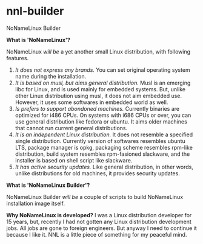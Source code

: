 nnl-builder
===========

NoNameLinux Builder

**What is 'NoNameLinux'?**

NoNameLinux *will be* a yet another small Linux distribution, with following features.

1. *It does not express any brands.* You can set original operating system name during the installation.
2. *It is based on musl, but aims general distribution.* Musl is an emerging libc for Linux, and is used mainly for embedded systems. But, unlike other Linux distribution using musl, it does not aim embedded use. However, it uses some softwares in embedded world as well.
3. *Is prefers to support abondoned machines.* Currently binaries are optimized for i486 CPUs. On systems with i686 CPUs or over, you can use general distribution like fedora or ubuntu. It aims older machines that cannot run current general distributions.
4. *It is an independent Linux distribution.* It does not resemble a specified single distribution. Currently version of softwares resembles ubuntu LTS, package manager is opkg, packaging scheme resembles rpm-like distribution, build system resembles rpm-fasioned slackware, and the installer is based on shell script like slackware.
5. *It has active security updates.* Like general distribution, in other words, unlike distributions for old machines, it provides security updates.


**What is 'NoNameLinux Builder'?**

NoNameLinux Builder *will be* a couple of scripts to build NoNameLinux installation image itself.


**Why NoNameLinux is developed?**
I was a Linux distribution developer for 15 years, but, recently I had not gotten any Linux distribution development jobs. All jobs are gone to foreign engineers. But anyway I need to continue it because I like it. NNL is a little piece of something for my peaceful mind.
